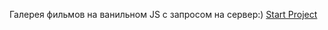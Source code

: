 Галерея фильмов на ванильном JS с запросом на сервер:)
[Start Project](https://sadbatya.github.io/galleryFilmsOnNativeJS/)
